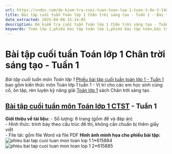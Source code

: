 ```yaml
---
url: https://vndoc.com/de-kiem-tra-cuoi-tuan-toan-lop-1-tuan-1-de-2-148104
title: Bài tập cuối tuần Toán lớp 1 Chân trời sáng tạo - Tuần 1 - Bài tập cuối tuần môn Toán lớp 1 - VnDoc.com
date_extracted: 2025-04-08 15:14:05
description: Đề kiểm tra cuối tuần Toán lớp 1 Chân trời sáng tạo - Tuần 1  bao gồm lời giải chi tiết cho từng bài tập giúp các em học sinh ôn tập, nâng cao kỹ năng giải Toán lớp 1 của mình.
keywords: Toán lớp 1,phiếu bài tập toán lớp 1,phiếu bài tập toán,bài tập cuối tuần,phiếu bài tập cuối tuần lớp 1,bài tập cuối tuần lớp 1,phiếu bài tập cuối tuần lớp 1 có lời giải,đáp án phiếu bài tập cuối tuần lớp 1,sách chân trời sáng tạo,Phiếu bài tập cuối tuần lớp 1 chân trời sáng tạo,Phiếu bài tập cuối tuần lớp 1 chân trời sáng tạo tuần 1
---
```


# Bài tập cuối tuần Toán lớp 1 Chân trời sáng tạo - Tuần 1
 _Bài tập cuối tuần môn Toán lớp 1_
[Phiếu bài tập cuối tuần toán lớp 1 - Tuần 1](<https://vndoc.com/de-kiem-tra-cuoi-tuan-toan-lop-1-tuan-1-de-2-148104>) bao gồm kiến thức môn Toán lớp 1 tuần 1 - Vị trí cho các em học sinh củng cố, ôn tập, rèn luyện kỹ năng giải [Toán lớp 1](<https://vndoc.com/toan-lop1>) sách Chân trời sáng tạo.
## [Bài tập cuối tuần môn Toán lớp 1 CTST](<https://vndoc.com/de-kiem-tra-cuoi-tuan-toan-lop-1-chan-troi-sang-tao>) \- Tuần 1
**Giới thiệu về tài liệu:**
\- Số lượng: 6 trang \(gồm đề và đáp án\)  
\- Hình thức: trình bày theo cấu trúc đề thi, không cần chuẩn bị thêm giấy viết  
\- File tải: gồm file Word và file PDF
**Hình ảnh minh họa cho phiếu bài tập:**
![phieu bai tap cuoi tuan mon toan lop 1 1*615884](https://i.vdoc.vn/data/image/2024/07/23/phieu-bai-tap-cuoi-tuan-mon-toan-lop-1-1.jpg)![phieu bai tap cuoi tuan mon toan lop 1 2*615885](https://i.vdoc.vn/data/image/2024/07/23/phieu-bai-tap-cuoi-tuan-mon-toan-lop-1-2.jpg)

